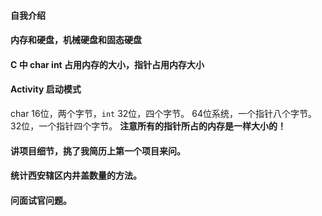 #### 自我介绍
#### 内存和硬盘，机械硬盘和固态硬盘
#### C 中 char int 占用内存的大小，指针占用内存大小
#### Activity 启动模式
char 16位，两个字节，``int`` 32位，四个字节。
64位系统，一个指针八个字节。32位，一个指针四个字节。
**注意所有的指针所占的内存是一样大小的！**
#### 讲项目细节，挑了我简历上第一个项目来问。
#### 统计西安辖区内井盖数量的方法。
#### 问面试官问题。
